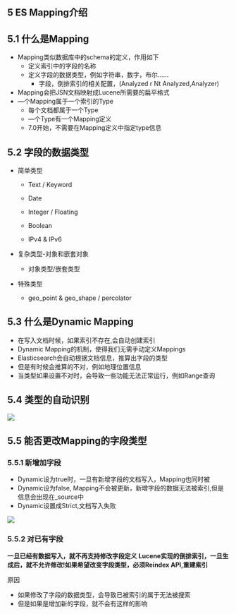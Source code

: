 ## 5 ES Mapping介绍

## 5.1 什么是Mapping


- Mapping类似数据库中的schema的定义，作用如下
  - 定义索引中的字段的名称
  - 定义字段的数据类型，例如字符串，数字，布尔……
  	- 字段，倒排索引的相关配置，(Analyzed r Nt Analyzed,Analyzer)
- Mapping会把JSN文档映射成Lucene所需要的扁平格式
- —个Mapping属于一个索引的Type
  - 每个文档都属于一个Type
  - —个Type有一个Mapping定义
  - 7.0开始，不需要在Mapping定义中指定type信息



## 5.2 字段的数据类型

- 简单类型

  - Text / Keyword

  - Date

  - Integer / Floating

  - Boolean

  - IPv4 & IPv6
- 复杂类型-对象和嵌套对象
  - 对象类型/嵌套类型
- 特殊类型
  - geo_point & geo_shape / percolator



## 5.3 什么是Dynamic Mapping

- 在写入文档时候，如果索引不存在,会自动创建索引
- Dynamic Mapping的机制，使得我们无需手动定义Mappings
- Elasticsearch会自动根据文档信息，推算出字段的类型
- 但是有时候会推算的不对，例如地理位置信息
- 当类型如果设置不对时，会导致一些功能无法正常运行，例如Range查询

## 5.4 类型的自动识别

![](http://dist415.oss-cn-beijing.aliyuncs.com/esmapping.png)



## 5.5 能否更改Mapping的字段类型

### 5.5.1 新增加字段

- Dynamic设为true时，一旦有新增字段的文档写入，Mapping也同时被
- Dynamic设为false, Mapping不会被更新，新增字段的数据无法被索引,但是信息会出现在_source中
- Dynamic设置成Strict,文档写入失败

![](http://dist415.oss-cn-beijing.aliyuncs.com/esdynamic.png)



### 5.5.2 对已有字段

**一旦已经有数据写入，就不再支持修改字段定义**
**Lucene实现的倒排索引，一旦生成后，就不允许修改!如果希望改变字段类型，必须Reindex API,重建索引**

原因

- 如果修改了字段的数据类型，会导致已被索引的属于无法被搜索
- 但是如果是增加新的字段，就不会有这样的影响